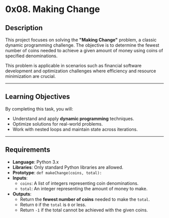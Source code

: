 # 0x08. Making Change

## Description

This project focuses on solving the **"Making Change"** problem, a classic dynamic programming challenge. The objective is to determine the fewest number of coins needed to achieve a given amount of money using coins of specified denominations.

This problem is applicable in scenarios such as financial software development and optimization challenges where efficiency and resource minimization are crucial.

---

## Learning Objectives

By completing this task, you will:
- Understand and apply **dynamic programming** techniques.
- Optimize solutions for real-world problems.
- Work with nested loops and maintain state across iterations.

---

## Requirements

- **Language**: Python 3.x
- **Libraries**: Only standard Python libraries are allowed.
- **Prototype**: `def makeChange(coins, total):`
- **Inputs**:
  - `coins`: A list of integers representing coin denominations.
  - `total`: An integer representing the amount of money to make.
- **Outputs**:
  - Return the **fewest number of coins** needed to make the `total`.
  - Return `0` if the `total` is `0` or less.
  - Return `-1` if the total cannot be achieved with the given coins.
